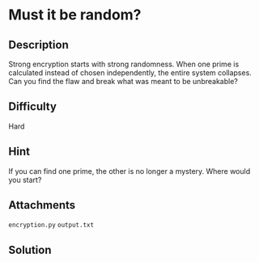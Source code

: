 # Must it be random?

## Description
Strong encryption starts with strong randomness. When one prime is calculated instead of chosen independently, the entire system collapses. Can you find the flaw and break what was meant to be unbreakable?

## Difficulty
Hard

## Hint
If you can find one prime, the other is no longer a mystery. Where would you start?

## Attachments
`encryption.py`
`output.txt`

## Solution